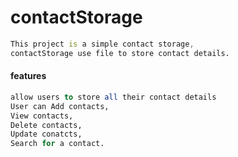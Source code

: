 # contactStorage
```d
This project is a simple contact storage, 
contactStorage use file to store contact details.
```
#### features
```f
allow users to store all their contact details
User can Add contacts,
View contacts, 
Delete contacts,
Update conatcts,
Search for a contact.
```
